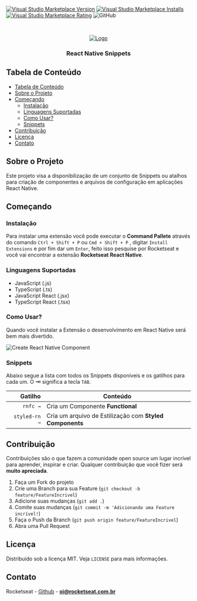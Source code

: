 <!--
*** Obrigado por estar vendo o nosso README. Se você tiver alguma sugestão
*** que possa melhorá-lo ainda mais dê um fork no repositório e crie uma Pull
*** Request ou abra uma Issue com a tag "sugestão".
*** Obrigado novamente! Agora vamos rodar esse projeto incrível :D
-->

[![Visual Studio Marketplace Version](https://img.shields.io/visual-studio-marketplace/v/rocketseat.RocketseatReactNative.svg?label=Visual%20Studio%20Marketplace)](https://marketplace.visualstudio.com/items?itemName=rocketseat.RocketseatReactNative)
[![Visual Studio Marketplace Installs](https://img.shields.io/visual-studio-marketplace/i/rocketseat.RocketseatReactNative.svg)](https://marketplace.visualstudio.com/items?itemName=rocketseat.RocketseatReactNative)
[![Visual Studio Marketplace Rating](https://img.shields.io/visual-studio-marketplace/r/rocketseat.RocketseatReactNative.svg)](https://marketplace.visualstudio.com/items?itemName=rocketseat.RocketseatReactNative)
![GitHub](https://img.shields.io/github/license/rocketseat/rocketseat-vscode-react-native-snippets.svg)

<!-- PROJECT LOGO -->
<br />
<p align="center">
  <a href="https://rocketseat.com.br">
    <img src="https://raw.githubusercontent.com/Rocketseat/rocketseat-vscode-react-native-snippets/master/images/rocketseat_logo.png" alt="Logo">
  </a>

  <h3 align="center">React Native Snippets</h3>
</p>

<!-- TABLE OF CONTENTS -->

## Tabela de Conteúdo

- [Tabela de Conteúdo](#tabela-de-conte%C3%BAdo)
- [Sobre o Projeto](#sobre-o-projeto)
- [Começando](#come%C3%A7ando)
  - [Instalação](#instala%C3%A7%C3%A3o)
  - [Linguagens Suportadas](#linguagens-suportadas)
  - [Como Usar?](#como-usar)
  - [Snippets](#snippets)
- [Contribuição](#contribui%C3%A7%C3%A3o)
- [Licença](#licen%C3%A7a)
- [Contato](#contato)

<!-- ABOUT THE PROJECT -->

## Sobre o Projeto

Este projeto visa a disponibilização de um conjunto de Snippets ou atalhos para criação de componentes e arquivos de configuração em aplicações React Native.

## Começando

### Instalação

Para instalar uma extensão você pode executar o **Command Pallete** através do comando `Ctrl + Shift + P` ou `Cmd + Shift + P` , digitar `Install Extensions` e por fim dar um `Enter`, feito isso pesquise por Rocketseat e você vai encontrar a extensão **Rocketseat React Native**.

### Linguagens Suportadas

- JavaScript (.js)
- TypeScript (.ts)
- JavaScript React (.jsx)
- TypeScript React (.tsx)

### Como Usar?

Quando você instalar a Extensão o desenvolvimento em React Native será bem mais divertido.

![Create React Native Component](https://raw.githubusercontent.com/Rocketseat/rocketseat-vscode-react-native-snippets/master/images/component.gif)

### Snippets

Abaixo segue a lista com todos os Snippets disponíveis e os gatilhos para cada um. O **⇥** significa a tecla `TAB`.

|                 Gatilho | Conteúdo                                                                      |
| ----------------------: | ----------------------------------------------------------------------------- |
|                `rnfc →` | Cria um Componente **Functional**                                             |
|           `styled-rn →` | Cria um arquivo de Estilização com **Styled Components**                      |

<!-- CONTRIBUTING -->

## Contribuição

Contribuições são o que fazem a comunidade open source um lugar incrível para aprender, inspirar e criar. Qualquer contribuição que você fizer será **muito apreciada**.

1. Faça um Fork do projeto
2. Crie uma Branch para sua Feature (`git checkout -b feature/FeatureIncrivel`)
3. Adicione suas mudanças (`git add .`)
4. Comite suas mudanças (`git commit -m 'Adicionando uma Feature incrível!`)
5. Faça o Push da Branch (`git push origin feature/FeatureIncrivel`)
6. Abra uma Pull Request

<!-- LICENSE -->

## Licença

Distribuído sob a licença MIT. Veja `LICENSE` para mais informações.

<!-- CONTACT -->

## Contato

Rocketseat - [Github](https://github.com/rocketseat) - **oi@rocketseat.com.br**

